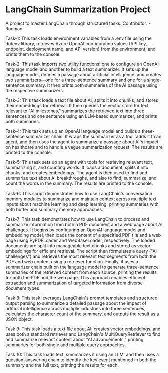 # LangChain Summarization Project
A project to master LangChain through structured tasks.
Contributor: - Rooman

Task-1:
This task loads environment variables from a .env file using the dotenv library, retrieves Azure OpenAI configuration values (API key, endpoint, deployment name, and API version) from the environment, and prints them to the console.

Task-2:
This task imports two utility functions: one to configure an OpenAI language model and another to build a text summarizer. It sets up the language model, defines a passage about artificial intelligence, and creates two summarizers—one for a three-sentence summary and one for a single-sentence summary. It then prints both summaries of the AI passage using the respective summarizers.

Task-3:
This task loads a text file about AI, splits it into chunks, and stores their embeddings for retrieval. It then queries the vector store for text relevant to "AI milestones," summarizes the retrieved text into three sentences and one sentence using an LLM-based summarizer, and prints both summaries.

Task-4:
This task sets up an OpenAI language model and builds a three-sentence summarizer chain. It wraps the summarizer as a tool, adds it to an agent, and then uses the agent to summarize a passage about AI's impact on healthcare and to handle a vague summarization request. The results are printed to the console.

Task-5:
This task sets up an agent with tools for retrieving relevant text, summarizing it, and counting words. It loads a document, splits it into chunks, and creates embeddings. The agent is then used to find and summarize text about AI breakthroughs, and also to find, summarize, and count the words in the summary. The results are printed to the console.

Task-6:
This script demonstrates how to use LangChain's conversation memory modules to summarize and maintain context across multiple text inputs about machine learning and deep learning, printing summaries with both buffer and summary memory approaches.

Task-7:
This task demonstrates how to use LangChain to process and summarize information from both a PDF document and a web page about AI challenges. It begins by configuring an OpenAI language model and embedding model, then loads the content of a specified PDF file and a web page using PyPDFLoader and WebBaseLoader, respectively. The loaded documents are split into manageable text chunks and stored as vector embeddings for efficient retrieval. The script then formulates a query ("AI challenges") and retrieves the most relevant text segments from both the PDF and web content using a retriever function. Finally, it uses a summarizer chain built on the language model to generate three-sentence summaries of the retrieved content from each source, printing the results for both the PDF and the web page. This approach enables efficient extraction and summarization of targeted information from diverse document types

Task 8:
This task leverages LangChain's prompt templates and structured output parsing to summarize a detailed passage about the impact of artificial intelligence across multiple industries into three sentences, calculates the character count of the summary, and outputs the result as a JSON object.

Task 9:
This task loads a text file about AI, creates vector embeddings, and uses both a standard retriever and LangChain's MultiQueryRetriever to find and summarize relevant content about "AI advancements," printing summaries for both single and multiple query approaches.

Task 10:
This task loads text, summarizes it using an LLM, and then uses a question-answering chain to identify the key event mentioned in both the summary and the full text, printing the results for each.